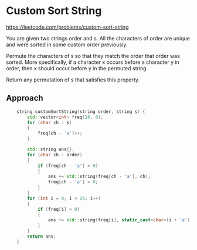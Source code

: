 # Custom Sort String

https://leetcode.com/problems/custom-sort-string

You are given two strings order and s. All the characters of order are unique and were sorted in some custom order previously.

Permute the characters of s so that they match the order that order was sorted. More specifically, if a character x occurs before a character y in order, then x should occur before y in the permuted string.

Return any permutation of s that satisfies this property.


## Approach 

``` C++
    string customSortString(string order, string s) {
        std::vector<int> freq(26, 0);
        for (char ch : s)
        {
            freq[ch - 'a']++;
        }

        std::string ans{};
        for (char ch : order)
        {
            if (freq[ch - 'a'] > 0)
            {
                ans += std::string(freq[ch - 'a'], ch);
                freq[ch - 'a'] = 0;
            }
        }
        for (int i = 0; i < 26; i++)
        {
            if (freq[i] > 0)
            {
                ans += std::string(freq[i], static_cast<char>(i + 'a'));
            }
        }
        return ans;
    }
```